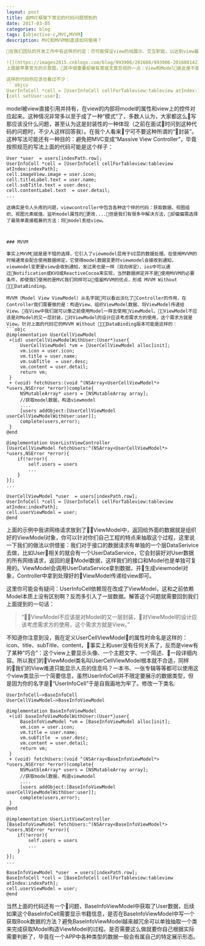 ```yaml
---
layout: post
title: 由MVC框架下常见的代码问题想到的
date: 2017-03-05
categories: blog
tags: [objective-c,MVC,MVVM]
description: MVC和MVVM到底该如何使用？

在我们团队的开发工作中有这样的约定：尽可能保证view的纯展示、交互职能，以达到view最大限度的复用。可能你会问：难道不是本来就该这么做么？确实，理论应该是这样的。苹果CocoaTouch框架本身的设计就是很好的实现典范。然而我见过的项目中，有不少代码完全违背苹果MVC模式规范的。

![](https://images2015.cnblogs.com/blog/993906/201608/993906-20160814212709203-2004832279.png)
上图是苹果官方的示意图，其中很重要却被有意或无意忽视的一点：View和Model彼此是不能通信相互依赖的。

这样的代码你应该也看过不少：
```objcv
UserInfoCell *cell = [UserInfoCell cellForTableview:tableview atIndex:indexPath];
[cell setUser:user];
```
model被view直接引用并持有，在view的内部将model的属性和view上的控件对应起来。这种情况非常多以至于成了一种“模式”了，多数人认为，大家都这么写那应该没什么问题，甚至认为这是封装性的一种体现（之前在面试时问到这种代码的问题时，不少人这样回答我）。在我个人看来宁可不要这种所谓的“封装”。这种写法可能还有一种目的：避免把MVC变成“Massive View Controller”，毕竟按照规范的写法上面的代码可能是这个样子：
```objc
User *user  = users[indexPath.row];
UserInfoCell *cell = [UserInfoCell cellForTableview:tableview atIndex:indexPath];
cell.imageView.image = user.icon;
cell.titleLabel.text = user.name;
cell.subTitle.text = user.desc;
cell.contentLabel.text  = user.detail;
...
```

```
这确实是令人头疼的问题，viewcontroller中包含各种这个样的代码：获取数据、视图组织、视图元素赋值、监听model属性的更改....但是我们有很多中解决方法，却偏偏需选择了最简单直接粗暴的方法：将model丢给view。



### MVVM

事实上MVVM就是是不错的选择，它引入了viewmodel层用于UI层的数据处理。在使用MVVM的时候通常会配合使用数据绑定，它使得model数据变更时viewmodel会接收到通知，viewmodel变更是view会收到通知，发过来也是一样（双向绑定），ios中可以通过Notification或KVO或ReactiveCocoa来实现，当然数据绑定并不是使用MVVM的必要条件，即使我们使用的是MVC我们同样可以借鉴MVVM的优点，形成 MVVM Without DataBinding。

MVVM（Model View ViewModel）从名字就可以看出淡化了Controller的作用，在Controller我们需要做的是：构造View、组织ViewModel数据、将ViewModel传递给View。在View中我们就可以像之前使用Model一样去使用ViewModel。ViewModel不应该是对Model的又一层封装，对ViewModel的设计应该考虑需求方的使用，这个需求方就是View。针对上面的代码它的MVVM Without DataBinding版本可能是这样的：
```objc
@implementation UserCellViewModel
 +(id) userCellViewModelWithUser:(User*)user{
     UserCellViewModel *vm = [UserCellViewModel alloc]init];
     vm.icon = user.icon;
     vm.title = user.name;
     vm.subTitle  = user.desc;
     vm.content = user.detail;
     return vm;
 }
 + (void) fetchUsers:(void ^(NSArray<UserCellViewModel*> *users,NSError *error))complete{
     NSMutableArray* users = [NSMutableArray array];
     //获取model数据，构造viewmodel
     ....
     [users addObject:[UserCellViewModel userCellViewModelWithUser:user]];
     complete(users,error);
 }
@end

@implementation UserListViewController
[UserCellViewModel fetchUsers:^(NSArray<UserCellViewModel*> *users,NSError *error){
    if(!error){
        self.users = users
        ...
    }
}];
...

UserCellViewModel *user  = users[indexPath.row];
UserInfoCell *cell = [UserInfoCell cellForTableview:tableview atIndex:indexPath];
cell.userViewModel = user;
@end
```
上面的示例中我讲网络请求放到了ViewModel中，返回给外面的数据就是组织好的ViewModel对象，你可以针对你们自己工程的特点来抽取这个过程，这里说一下我们的做法以供借鉴：我们对于接口的数据请求有单独的一个层DataSerivice去做，比如User相关的就会有一个UserDataService，它会封装好对User数据的所有网络请求，返回的是Model数据，这样我们的接口和Model也是单独可复用的。ViewModel会调用UserDataService拿到数据，并生成viewmodel对象，Controller中拿到处理好的ViewModel传递给view即可。

这里你可能会有疑问：UserInfoCell依赖现在改成了ViewModel，这和之前依赖Model本质上没有区别啊？反而多引入了一层数据。解答这个问题就需要回到我们上面提到的一句话：
>“ViewModel不应该是对Model的又一层封装，对ViewModel的设计应该考虑需求方的使用，这个需求方就是View。”

不知道你注意到没，我在定义UserCellViewModel的属性时命名是这样的：icon、title、subTitle、content，事实上和user没有任何关系了，反而是view有了某种“巧合”：这个view上要显示头像、一个主题文字、一个简述、一段详细内容。所以我们的ViewModel类名叫UserCellViewModel根本就不合适，同样的我们的View难道只能显示人员的信息吗？一本书、一张专辑等等都可以使用这个view类显示一个简要信息，虽然UserInfoCell并不限定要展示的数据类型，但是因为你的名字是“UserInfoCell”于是自我画地为牢了。修改一下类名:
```
UserInfoCell—>BaseInfoCell
UserCellViewModel—>BaseInfoViewModel
```

```objc
@implementation BaseInfoViewModel
 +(id) baseInfoViewModelWithUser:(User*)user{
     BaseInfoViewModel *vm = [BaseInfoViewModel alloc]init];
     vm.icon = user.icon;
     vm.title = user.name;
     vm.subTitle  = user.desc;
     vm.content = user.detail;
     return vm;
 }
 + (void) fetchUsers:(void ^(NSArray<BaseInfoViewModel*> *users,NSError *error))complete{
     NSMuatbleArray* users = [NSMutableArray array];
     //获取model数据，构造viewmodel
     ....
     [users addObject:[BaseInfoViewModel userCellViewModelWithUser:user]];
     complete(users,error);
 }
@end

@implementation UserListViewController
[BaseInfoViewModel fetchUsers:^(NSArray<BaseInfoViewModel*> *users,NSError *error){
    if(!error){
        self.users = users
        ...
    }
}];
...

BaseInfoViewModel *user  = users[indexPath.row];
BaseInfoCell *cell = [BaseInfoCell cellForTableview:tableview atIndex:indexPath];
cell.userViewModel = user;
@end
```
当然上面的代码还有一个问题，BaseInfoViewModel中获取了User数据，后续如果这个BaseInfoCell需要显示书籍信息，是否在BaseInfoViewModel中写一个获取Book数据的方法？避免BaseInfoViewModel越来越冗余可以单独抽取一个类来完成获取Model构造ViewModel的过程。是否需要这么做就要你自己根据实际需要判断了，毕竟在一个APP中各种类型的数据一般会有属自己的特定展示形态。



